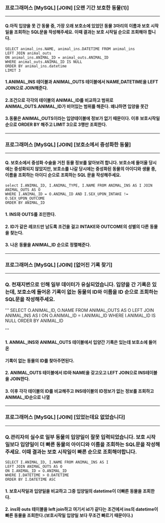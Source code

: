 ### 프로그래머스 [MySQL] [JOIN] [오랜 기간 보호한 동물(1)]
---
#### Q.아직 입양을 못 간 동물 중, 가장 오래 보호소에 있었던 동물 3마리의 이름과 보호 시작일을 조회하는 SQL문을 작성해주세요. 이때 결과는 보호 시작일 순으로 조회해야 합니다.
```
SELECT animal_ins.NAME, animal_ins.DATETIME FROM animal_ins
LEFT JOIN animal_outs
ON animal_ins.ANIMAL_ID = animal_outs.ANIMAL_ID
WHERE animal_outs.ANIMAL_ID IS NULL
ORDER BY animal_ins.datetime 
LIMIT 3
```
#### 1.ANIMAL_INS 테이블과 ANIMAL_OUTS 테이블에서 NAME,DATETIME을 LEFT JOIN으로 JOIN해준다.
#### 2.조건으로 각각의 테이블의 ANIMAL_ID를 비교하고 범위로 ANIMAL_OUTS.ANIMAL_ID가 비어있는 범위를 해준다. 왜냐하면 입양을 못간
#### 3.동물은 ANIMAL_OUTS이라는 입양테이블에 정보가 없기 때문이다. 이후 보호시작일순으로 ORDER BY 해주고 LIMIT 3으로 3행만 조회한다.


---
### 프로그래머스 [MySQL] [JOIN] [보호소에서 중성화한 동물]
---
#### Q. 보호소에서 중성화 수술을 거친 동물 정보를 알아보려 합니다. 보호소에 들어올 당시에는 중성화되지 않았지만, 보호소를 나갈 당시에는 중성화된 동물의 아이디와 생물 종, 이름을 조회하는 아이디 순으로 조회하는 SQL 문을 작성해주세요.

```
select I.ANIMAL_ID, I.ANIMAL_TYPE, I.NAME FROM ANIMAL_INS AS I JOIN ANIMAL_OUTS AS O
WHERE I.ANIMAL_ID = O.ANIMAL_ID AND I.SEX_UPON_INTAKE != O.SEX_UPON_OUTCOME
ORDER BY ANIMAL_ID 

```
#### 1. INS와 OUTS를 조인한다.
#### 2. ID가 같은 레코드만 남도록 조건을 걸고 INTAKE와 OUTCOME의 성별의 다른 동물을 찾는다.
#### 3. 나온 동물을 ANIMAL_ID 순으로 정렬해준다.

---
### 프로그래머스 [MySQL] [JOIN] [없어진 기록 찾기]
---
### Q. 천재지변으로 인해 일부 데이터가 유실되었습니다. 입양을 간 기록은 있는데, 보호소에 들어온 기록이 없는 동물의 ID와 이름을 ID 순으로 조회하는 SQL문을 작성해주세요.

'''
SELECT O.ANIMAL_ID, O.NAME FROM ANIMAL_OUTS AS O
LEFT JOIN ANIMAL_INS AS I
ON O.ANIMAL_ID = I.ANIMAL_ID
WHERE I.ANIMAL_ID IS NULL
ORDER BY ANIMAL_ID

'''
#### 1. ANMAL_INS와 ANIMAL_OUTS 테이블에서 입양간 기록은 있는데 보호소에 들어온
#### 기록이 없는 동물의 ID를 찾아주면된다. 
#### 2. ANIMAL_OUTS 테이블에서 ID와 NAME을 갖고오고 LEFT JOIN으로 INS테이블을 JOIN한다.
#### 3. 이후 각각 테이블의 ID를 비교해주고 INS테이블의 ID정보가 없는 정보를 조회하고 ANIMAL_ID순으로 나열


---
### 프로그래머스 [MySQL] [JOIN] [있었는데요 없었습니다]
---

### Q.관리자의 실수로 일부 동물의 입양일이 잘못 입력되었습니다. 보호 시작일보다 입양일이 더 빠른 동물의 아이디와 이름을 조회하는 SQL문을 작성해주세요. 이때 결과는 보호 시작일이 빠른 순으로 조회해야합니다.

```
SELECT I.ANIMAL_ID, I.NAME FROM ANIMAL_INS AS I 
LEFT JOIN ANIMAL_OUTS AS O
ON I.ANIMAL_ID = O.ANIMAL_ID 
WHERE I.DATETIME > O.DATETIME
ORDER BY I.DATETIME ASC
```
#### 1. 보호시작일과 입양일을 비교하고 그중 입양일의 datetime이 더빠른 동물을 조회한다.
#### 2. ins와 outs 테이블을 left join하고 여기서 id가 같다는 조건에서 ins의 datetime이 빠른 동물을 조회한다.(보호시작일 입양일 보다 무조건 빠르기 때문이다.)
